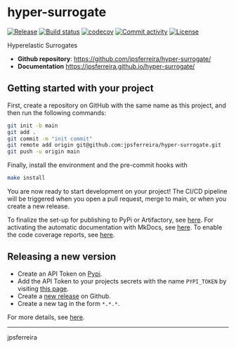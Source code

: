 # hyper-surrogate

[![Release](https://img.shields.io/github/v/release/jpsferreira/hyper-surrogate)](https://img.shields.io/github/v/release/jpsferreira/hyper-surrogate)
[![Build status](https://img.shields.io/github/actions/workflow/status/jpsferreira/hyper-surrogate/main.yml?branch=main)](https://github.com/jpsferreira/hyper-surrogate/actions/workflows/main.yml?query=branch%3Amain)
[![codecov](https://codecov.io/gh/jpsferreira/hyper-surrogate/branch/main/graph/badge.svg)](https://codecov.io/gh/jpsferreira/hyper-surrogate)
[![Commit activity](https://img.shields.io/github/commit-activity/m/jpsferreira/hyper-surrogate)](https://img.shields.io/github/commit-activity/m/jpsferreira/hyper-surrogate)
[![License](https://img.shields.io/github/license/jpsferreira/hyper-surrogate)](https://img.shields.io/github/license/jpsferreira/hyper-surrogate)

Hyperelastic Surrogates

- **Github repository**: <https://github.com/jpsferreira/hyper-surrogate/>
- **Documentation** <https://jpsferreira.github.io/hyper-surrogate/>

## Getting started with your project

First, create a repository on GitHub with the same name as this project, and then run the following commands:

```bash
git init -b main
git add .
git commit -m "init commit"
git remote add origin git@github.com:jpsferreira/hyper-surrogate.git
git push -u origin main
```

Finally, install the environment and the pre-commit hooks with

```bash
make install
```

You are now ready to start development on your project!
The CI/CD pipeline will be triggered when you open a pull request, merge to main, or when you create a new release.

To finalize the set-up for publishing to PyPi or Artifactory, see [here](https://fpgmaas.github.io/cookiecutter-poetry/features/publishing/#set-up-for-pypi).
For activating the automatic documentation with MkDocs, see [here](https://fpgmaas.github.io/cookiecutter-poetry/features/mkdocs/#enabling-the-documentation-on-github).
To enable the code coverage reports, see [here](https://fpgmaas.github.io/cookiecutter-poetry/features/codecov/).

## Releasing a new version

- Create an API Token on [Pypi](https://pypi.org/).
- Add the API Token to your projects secrets with the name `PYPI_TOKEN` by visiting [this page](https://github.com/jpsferreira/hyper-surrogate/settings/secrets/actions/new).
- Create a [new release](https://github.com/jpsferreira/hyper-surrogate/releases/new) on Github.
- Create a new tag in the form `*.*.*`.

For more details, see [here](https://fpgmaas.github.io/cookiecutter-poetry/features/cicd/#how-to-trigger-a-release).

---

jpsferreira
